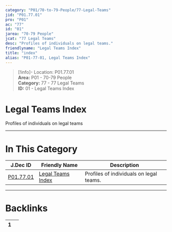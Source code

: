 ```yaml
---  
category: "P01/70-to-79-People/77-Legal-Teams"  
jid: "P01.77.01"  
pro: "P01"  
ac: "77"  
id: "01"  
jarea: "70-79 People"  
jcat: "77 Legal Teams"  
desc: "Profiles of individuals on legal teams."  
friendlyname: "Legal Teams Index"  
title: "index"  
alias: "P01-77-01, Legal Teams Index"  
---  
```

>[!info]- Location: P01.77.01  
>**Area:** P01 - 70-79 People  
>**Category:** 77 - 77 Legal Teams  
>**ID:** 01 - Legal Teams Index  
  
# Legal Teams Index  
  
Profiles of individuals on legal teams  
   
  
  
---  
# In This Category  
  
| J.Dec ID                                                                  | Friendly Name                                                                     | Description                             |  
| ------------------------------------------------------------------------- | --------------------------------------------------------------------------------- | --------------------------------------- |  
| [P01.77.01](index.md) | [Legal Teams Index](index.md) | Profiles of individuals on legal teams. |  
  
  
---  
# Backlinks  
<div><table class="dataview table-view-table"><thead class="table-view-thead"><tr class="table-view-tr-header"><th class="table-view-th"><span></span><span class="dataview small-text">1</span></th><th class="table-view-th"><span></span></th></tr></thead><tbody class="table-view-tbody"></tbody></table></div>